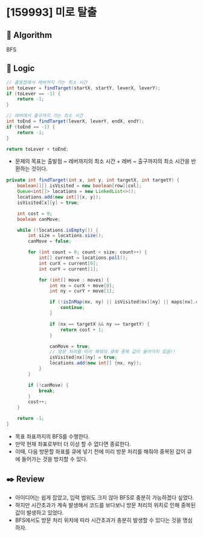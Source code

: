 # [159993] 미로 탈출

## :pushpin: **Algorithm**

BFS

## :round_pushpin: **Logic**

```java
// 출발점에서 레버까지 가는 최소 시간
int toLever = findTarget(startX, startY, leverX, leverY);
if (toLever == -1) {
    return -1;
}

// 레버에서 출구까지 가는 최소 시간
int toEnd = findTarget(leverX, leverY, endX, endY);
if (toEnd == -1) {
    return -1;
}

return toLever + toEnd;
```

- 문제의 목표는 출발점 ~ 레버까지의 최소 시간 + 레버 ~ 출구까지의 최소 시간을 반환하는 것이다.

```java
private int findTarget(int x, int y, int targetX, int targetY) {
    boolean[][] isVisited = new boolean[row][col];
    Queue<int[]> locations = new LinkedList<>();
    locations.add(new int[]{x, y});
    isVisited[x][y] = true;

    int cost = 0;
    boolean canMove;

    while (!locations.isEmpty()) {
        int size = locations.size();
        canMove = false;

        for (int count = 0; count < size; count++) {
            int[] current = locations.poll();
            int curX = current[0];
            int curY = current[1];

            for (int[] move : moves) {
                int nx = curX + move[0];
                int ny = curY + move[1];

                if (!isInMap(nx, ny) || isVisited[nx][ny] || maps[nx].charAt(ny) == 'X') {
                    continue;
                }

                if (nx == targetX && ny == targetY) {
                    return cost + 1;
                }

                canMove = true;
                // 방문 처리를 미리 해줘야 큐에 중복 값이 들어가지 않음!!
                isVisited[nx][ny] = true;
                locations.add(new int[] {nx, ny});
            }
        }

        if (!canMove) {
            break;
        }
        cost++;
    }

    return -1;
}
```

- 목표 좌표까지의 BFS를 수행한다. 
- 만약 현재 좌표로부터 더 이상 할 수 없다면 종료한다.
- 이때, 다음 방문할 좌표를 큐에 넣기 전에 미리 방문 처리를 해줘야 중복된 값이 큐에 들어가는 것을 방지할 수 있다.

## :black_nib: **Review**

- 아이디어는 쉽게 잡았고, 입력 범위도 크지 않아 BFS로 충분히 가능하겠다 싶었다.
- 하지만 시간초과가 계속 발생해서 코드를 보다보니 방문 처리의 위치로 인해 중복된 값이 발생하고 있었다.
- BFS에서도 방문 처리 위치에 따라 시간초과가 충분히 발생할 수 있다는 것을 명심하자.
